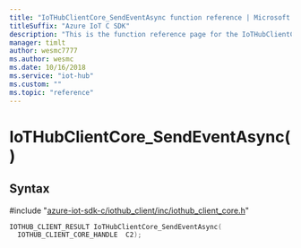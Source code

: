 ```yaml
---                             
title: "IoTHubClientCore_SendEventAsync function reference | Microsoft Docs" 
titleSuffix: "Azure IoT C SDK"            
description: "This is the function reference page for the IoTHubClientCore_SendEventAsync() function in the Azure IoT C SDK. This SDK is used with Azure IoT Hub and Azure IoT Hub Device Provisioning Service"            
manager: timlt                 
author: wesmc7777              
ms.author: wesmc               
ms.date: 10/16/2018                    
ms.service: "iot-hub"             
ms.custom: ""                
ms.topic: "reference"        
---                            
```


# IoTHubClientCore_SendEventAsync()

## Syntax

\#include "[azure-iot-sdk-c/iothub_client/inc/iothub_client_core.h](../iothub-client-core-h.md)"  
```C
IOTHUB_CLIENT_RESULT IoTHubClientCore_SendEventAsync(
  IOTHUB_CLIENT_CORE_HANDLE  C2);
```

